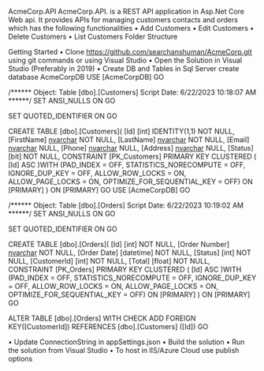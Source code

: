 AcmeCorp.API
AcmeCorp.API. is a REST API application in Asp.Net Core Web api. It provides APIs for managing customers contacts and orders which has the following functionalities
•	Add Customers
•	Edit Customers
•	Delete Customers
•	List Customers
Folder Structure
 
Getting Started
•	Clone https://github.com/searchanshuman/AcmeCorp.git using git commands or using Visual Studio
•	Open the Solution in Visual Studio (Preferably in 2019)
•	Create DB and Tables in Sql Server 
create database AcmeCorpDB
USE [AcmeCorpDB]
GO

/****** Object:  Table [dbo].[Customers]    Script Date: 6/22/2023 10:18:07 AM ******/
SET ANSI_NULLS ON
GO

SET QUOTED_IDENTIFIER ON
GO

CREATE TABLE [dbo].[Customers](
	[Id] [int] IDENTITY(1,1) NOT NULL,
	[FirstName] [nvarchar](100) NOT NULL,
	[LastName] [nvarchar](100) NOT NULL,
	[Email] [nvarchar](100) NULL,
	[Phone] [nvarchar](20) NULL,
	[Address] [nvarchar](500) NULL,
	[Status] [bit] NOT NULL,
 CONSTRAINT [PK_Customers] PRIMARY KEY CLUSTERED 
(
	[Id] ASC
)WITH (PAD_INDEX = OFF, STATISTICS_NORECOMPUTE = OFF, IGNORE_DUP_KEY = OFF, ALLOW_ROW_LOCKS = ON, ALLOW_PAGE_LOCKS = ON, OPTIMIZE_FOR_SEQUENTIAL_KEY = OFF) ON [PRIMARY]
) ON [PRIMARY]
GO
USE [AcmeCorpDB]
GO

/****** Object:  Table [dbo].[Orders]    Script Date: 6/22/2023 10:19:02 AM ******/
SET ANSI_NULLS ON
GO

SET QUOTED_IDENTIFIER ON
GO

CREATE TABLE [dbo].[Orders](
	[Id] [int] NOT NULL,
	[Order Number] [nvarchar](50) NOT NULL,
	[Order Date] [datetime] NOT NULL,
	[Status] [int] NOT NULL,
	[CustomerId] [int] NOT NULL,
	[Total] [float] NOT NULL,
 CONSTRAINT [PK_Orders] PRIMARY KEY CLUSTERED 
(
	[Id] ASC
)WITH (PAD_INDEX = OFF, STATISTICS_NORECOMPUTE = OFF, IGNORE_DUP_KEY = OFF, ALLOW_ROW_LOCKS = ON, ALLOW_PAGE_LOCKS = ON, OPTIMIZE_FOR_SEQUENTIAL_KEY = OFF) ON [PRIMARY]
) ON [PRIMARY]
GO

ALTER TABLE [dbo].[Orders]  WITH CHECK ADD FOREIGN KEY([CustomerId])
REFERENCES [dbo].[Customers] ([Id])
GO

•	Update ConnectionString in appSettings.json
•	Build the solution
•	Run the solution from Visual Studio
•	To host in IIS/Azure Cloud use publish options

